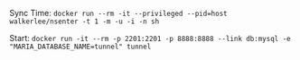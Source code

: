 Sync Time:
`docker run --rm -it --privileged --pid=host walkerlee/nsenter -t 1 -m -u -i -n sh`

Start:
`docker run -it --rm -p 2201:2201 -p 8888:8888 --link db:mysql -e "MARIA_DATABASE_NAME=tunnel" tunnel`